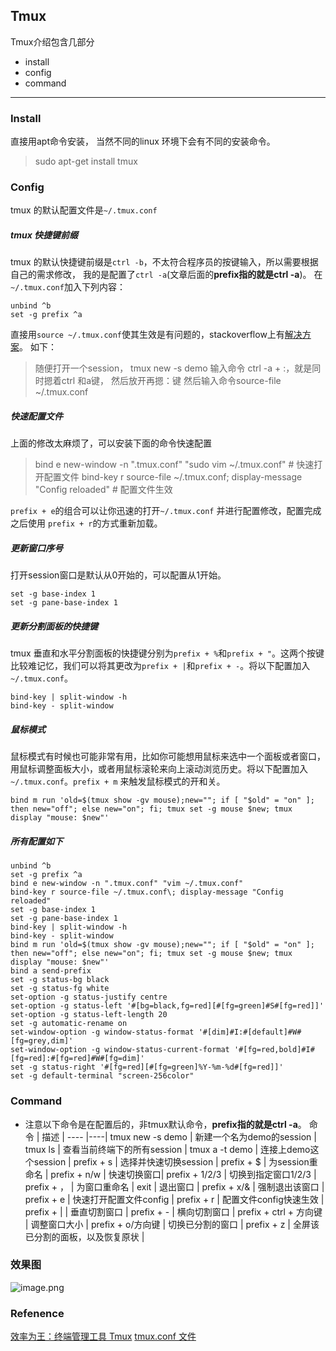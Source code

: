 ## Tmux
Tmux介绍包含几部分
* install
* config
* command
---
### Install
直接用apt命令安装， 当然不同的linux 环境下会有不同的安装命令。
> sudo apt-get install tmux
### Config
tmux 的默认配置文件是`~/.tmux.conf`
##### tmux 快捷键前缀
tmux 的默认快捷键前缀是`ctrl -b`，不太符合程序员的按键输入，所以需要根据自己的需求修改， 我的是配置了`ctrl -a`(文章后面的**prefix指的就是ctrl -a**)。
在`~/.tmux.conf`加入下列内容：
```
unbind ^b 
set -g prefix ^a
```
直接用`source ~/.tmux.conf`使其生效是有问题的，stackoverflow上有[解决方案](https://stackoverflow.com/questions/17041647/unable-to-source-tmux-conf)。
如下：
>随便打开一个session， tmux new -s demo
输入命令  ctrl -a + :，就是同时摁着ctrl 和a键， 然后放开再摁：键
然后输入命令source-file ~/.tmux.conf

##### 快速配置文件
上面的修改太麻烦了，可以安装下面的命令快速配置
>bind e new-window -n ".tmux.conf" "sudo vim ~/.tmux.conf"  # 快速打开配置文件
bind-key r source-file ~/.tmux.conf\; display-message "Config reloaded" # 配置文件生效

`prefix + e`的组合可以让你迅速的打开`~/.tmux.conf` 并进行配置修改，配置完成之后使用 `prefix + r`的方式重新加载。
##### 更新窗口序号
打开session窗口是默认从0开始的，可以配置从1开始。
```
set -g base-index 1         
set -g pane-base-index 1 
```

##### 更新分割面板的快捷键
tmux 垂直和水平分割面板的快捷键分别为`prefix + %`和`prefix + "`。这两个按键比较难记忆，我们可以将其更改为`prefix + |`和`prefix + -`。将以下配置加入 `~/.tmux.conf`。
```
bind-key | split-window -h 
bind-key - split-window
```
##### 鼠标模式
鼠标模式有时候也可能非常有用，比如你可能想用鼠标来选中一个面板或者窗口，用鼠标调整面板大小，或者用鼠标滚轮来向上滚动浏览历史。将以下配置加入 `~/.tmux.conf`。`prefix + m` 来触发鼠标模式的开和关。
```
bind m run 'old=$(tmux show -gv mouse);new=""; if [ "$old" = "on" ]; then new="off"; else new="on"; fi; tmux set -g mouse $new; tmux display "mouse: $new"'
```
##### 所有配置如下
```
unbind ^b
set -g prefix ^a
bind e new-window -n ".tmux.conf" "vim ~/.tmux.conf"
bind-key r source-file ~/.tmux.conf\; display-message "Config reloaded"
set -g base-index 1
set -g pane-base-index 1
bind-key | split-window -h
bind-key - split-window
bind m run 'old=$(tmux show -gv mouse);new=""; if [ "$old" = "on" ]; then new="off"; else new="on"; fi; tmux set -g mouse $new; tmux display "mouse: $new"'
bind a send-prefix
set -g status-bg black
set -g status-fg white
set-option -g status-justify centre
set-option -g status-left '#[bg=black,fg=red][#[fg=green]#S#[fg=red]]'
set-option -g status-left-length 20
set -g automatic-rename on
set-window-option -g window-status-format '#[dim]#I:#[default]#W#[fg=grey,dim]'
set-window-option -g window-status-current-format '#[fg=red,bold]#I#[fg=red]:#[fg=red]#W#[fg=dim]'
set -g status-right '#[fg=red][#[fg=green]%Y-%m-%d#[fg=red]]'
set -g default-terminal "screen-256color"
```

### Command
* 注意以下命令是在配置后的，非tmux默认命令，**prefix指的就是ctrl -a**。
  命令 |  描述 |
  ---- |----|
  tmux new -s demo    | 新建一个名为demo的session |
  tmux ls    | 查看当前终端下的所有session |
  tmux a -t demo  | 连接上demo这个session |
  prefix + s  | 选择并快速切换session |
  prefix + $  | 为session重命名 |
  prefix + n/w  | 快速切换窗口|
  prefix + 1/2/3  | 切换到指定窗口1/2/3 |
  prefix + ，  | 为窗口重命名 |
  exit   | 退出窗口 |
  prefix + x/&  | 强制退出该窗口 |
  prefix + e  | 快速打开配置文件config |
  prefix + r  | 配置文件config快速生效 |
  prefix + \|  | 垂直切割窗口 |
  prefix + -   | 横向切割窗口 |
  prefix + ctrl + 方向键 | 调整窗口大小 |
  prefix + o/方向键  | 切换已分割的窗口 |
  prefix + z  | 全屏该已分割的面板，以及恢复原状 |

### 效果图
![image.png](https://upload-images.jianshu.io/upload_images/5605276-7a7b2f344d4e5534.png?imageMogr2/auto-orient/strip%7CimageView2/2/w/1240)

 
### Refenence
[效率为王：终端管理工具 Tmux](https://gitbook.cn/books/5a362ddc2edf834ef46b6415/index.html)
[tmux.conf 文件](https://github.com/tafanfly/vim.d/blob/master/tmux.conf)
